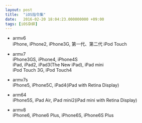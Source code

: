 ```yaml
---
layout: post
title:  "iOS指令集"
date:   2016-02-20 18:04:23.000000000 +09:00
tags: [iOS杂碎]
---   
```

+ armv6    
iPhone, iPhone2, iPhone3G, 第一代、第二代 iPod Touch

+ armv7    
iPhone3GS, iPhone4, iPhone4S    
iPad, iPad2, iPad3(The New iPad), iPad mini    
iPod Touch 3G, iPod Touch4    
+ armv7s     
iPhone5, iPhone5C, iPad4(iPad with Retina Display)    
+ arm64    
iPhone5S, iPad Air, iPad mini2(iPad mini with Retina Display)    
+ armv8    
iPhone6, iPhone6 Plus, iPhone6S, iPhone6S Plus




